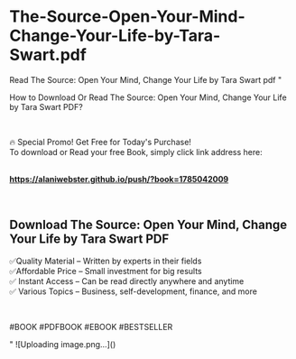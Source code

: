 # The-Source-Open-Your-Mind-Change-Your-Life-by-Tara-Swart.pdf
Read The Source: Open Your Mind, Change Your Life by Tara Swart pdf
"<p>How to Download Or Read The Source: Open Your Mind, Change Your Life by Tara Swart PDF?</p>
<p>&nbsp;</p>
<p>&#128293;  Special Promo! Get Free for Today's Purchase!<br />To download or Read your free Book, simply click link address here:&nbsp;<br />&nbsp;</p>
<p><a href=""https://alaniwebster.github.io/push/?book=1785042009""><strong>https://alaniwebster.github.io/push/?book=1785042009</strong></a></p>
<p>&nbsp;</p>
<h2>Download The Source: Open Your Mind, Change Your Life by Tara Swart PDF</h2>
<p>&#x2705;Quality Material &ndash; Written by experts in their fields<br />&#x2705;Affordable Price &ndash; Small investment for big results<br />&#x2705; Instant Access &ndash; Can be read directly anywhere and anytime<br />&#x2705; Various Topics &ndash; Business, self-development, finance, and more</p>
<p>&nbsp;</p>
<p>#BOOK #PDFBOOK #EBOOK #BESTSELLER</p>
"
![Uploading image.png…]()
